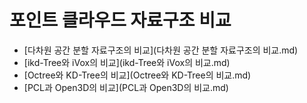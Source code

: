 # 포인트 클라우드 자료구조 비교
- [다차원 공간 분할 자료구조의 비교](다차원 공간 분할 자료구조의 비교.md)
- [ikd-Tree와 iVox의 비교](ikd-Tree와 iVox의 비교.md)
- [Octree와 KD-Tree의 비교](Octree와 KD-Tree의 비교.md)
- [PCL과 Open3D의 비교](PCL과 Open3D의 비교.md)
